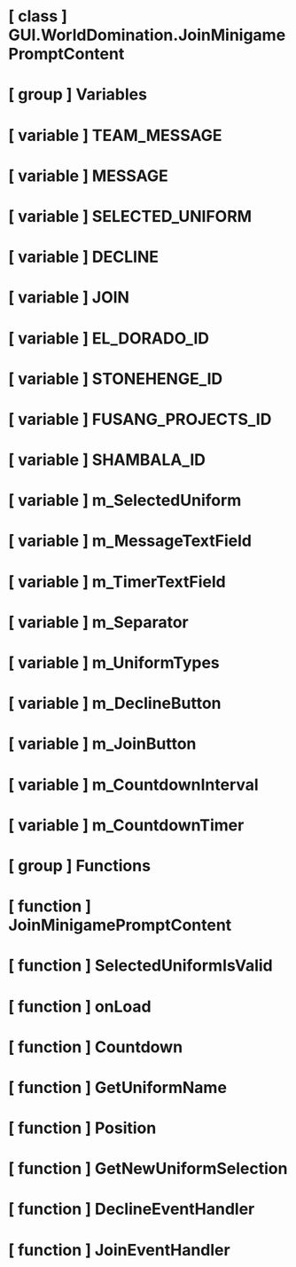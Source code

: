# [ class ] GUI.WorldDomination.JoinMinigamePromptContent

# [ group ] Variables

# [ variable ] TEAM_MESSAGE

# [ variable ] MESSAGE

# [ variable ] SELECTED_UNIFORM

# [ variable ] DECLINE

# [ variable ] JOIN

# [ variable ] EL_DORADO_ID

# [ variable ] STONEHENGE_ID

# [ variable ] FUSANG_PROJECTS_ID

# [ variable ] SHAMBALA_ID

# [ variable ] m_SelectedUniform

# [ variable ] m_MessageTextField

# [ variable ] m_TimerTextField

# [ variable ] m_Separator

# [ variable ] m_UniformTypes

# [ variable ] m_DeclineButton

# [ variable ] m_JoinButton

# [ variable ] m_CountdownInterval

# [ variable ] m_CountdownTimer

# [ group ] Functions

# [ function ] JoinMinigamePromptContent

# [ function ] SelectedUniformIsValid

# [ function ] onLoad

# [ function ] Countdown

# [ function ] GetUniformName

# [ function ] Position

# [ function ] GetNewUniformSelection

# [ function ] DeclineEventHandler

# [ function ] JoinEventHandler

